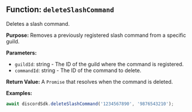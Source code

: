 ## Function: `deleteSlashCommand`

Deletes a slash command.

**Purpose:**
Removes a previously registered slash command from a specific guild.

**Parameters:**
- `guildId`: string - The ID of the guild where the command is registered.
- `commandId`: string - The ID of the command to delete.

**Return Value:**
A `Promise` that resolves when the command is deleted.

**Examples:**
```typescript
await discordSdk.deleteSlashCommand('1234567890', '9876543210');
```